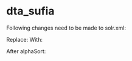# dta_sufia

Following changes need to be made to solr.xml:

Replace: <dynamicField name="*_ssort" type="alphaSort" stored="false" indexed="true" multiValued="false"/>
With:
<dynamicField name="*_ssort" type="alphaSortNoPunc" stored="false" indexed="true" multiValued="false"/>


After alphaSort:
    <!-- single token analyzed text, for sorting. Punctuation is ignored. -->
    <fieldType name="alphaSortNoPunc" class="solr.TextField" sortMissingLast="true" omitNorms="true">
      <analyzer>
        <tokenizer class="solr.KeywordTokenizerFactory"/>
        <filter class="solr.ICUFoldingFilterFactory" />
        <filter class="solr.TrimFilterFactory" />
        <filter class="solr.PatternReplaceFilterFactory"
                pattern="(^[^a-z0-9]*)|([^a-z0-9\s])" replacement="" replace="all"
        />
      </analyzer>
    </fieldType>